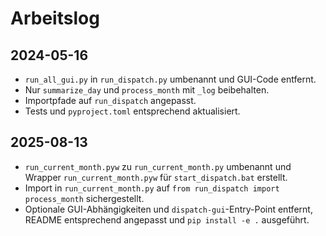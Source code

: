 # Arbeitslog

## 2024-05-16
- `run_all_gui.py` in `run_dispatch.py` umbenannt und GUI-Code entfernt.
- Nur `summarize_day` und `process_month` mit `_log` beibehalten.
- Importpfade auf `run_dispatch` angepasst.
- Tests und `pyproject.toml` entsprechend aktualisiert.
## 2025-08-13
- `run_current_month.pyw` zu `run_current_month.py` umbenannt und Wrapper `run_current_month.pyw` für `start_dispatch.bat` erstellt.
- Import in `run_current_month.py` auf `from run_dispatch import process_month` sichergestellt.
- Optionale GUI-Abhängigkeiten und `dispatch-gui`-Entry-Point entfernt, README entsprechend angepasst und `pip install -e .` ausgeführt.
